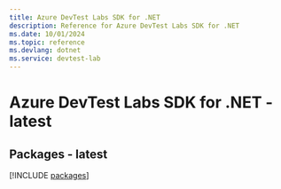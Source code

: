 ```yaml
---
title: Azure DevTest Labs SDK for .NET
description: Reference for Azure DevTest Labs SDK for .NET
ms.date: 10/01/2024
ms.topic: reference
ms.devlang: dotnet
ms.service: devtest-lab
---
```

# Azure DevTest Labs SDK for .NET - latest
## Packages - latest
[!INCLUDE [packages](devtest-labs-index.md)]